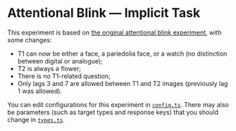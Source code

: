 # Attentional Blink &mdash; Implicit Task

This experiment is based on [the original attentional blink experiment](../attentional-blink), with some changes:
  - T1 can now be either a face, a pariedolia face, or a watch (no distinction between digital or analogue);
  - T2 is always a flower;
  - There is no T1-related question;
  - Only lags 3 and 7 are allowed between T1 and T2 images (previously lag 1 was allowed).

You can edit configurations for this experiment in [`config.ts`](./src/config.ts).  There may also be parameters (such as target types and response keys) that you should change in [`types.ts`](./src/types.ts).
